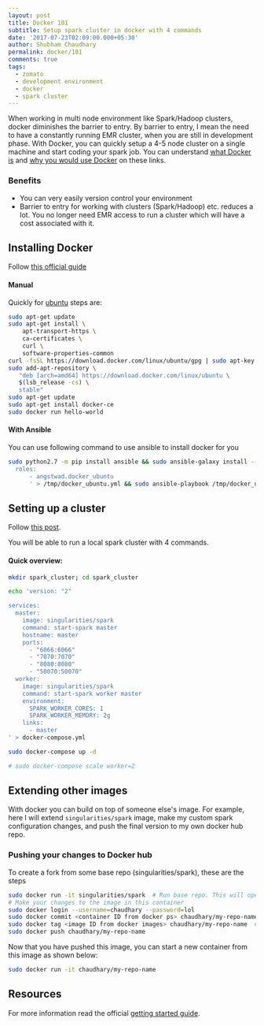 ```yaml
---
layout: post
title: Docker 101
subtitle: Setup spark cluster in docker with 4 commands
date: '2017-07-23T02:09:00.000+05:30'
author: Shubham Chaudhary
permalink: docker/101
comments: true
tags:
  - zomato
  - development environment
  - docker
  - spark cluster
---
```


When working in multi node environment like Spark/Hadoop clusters, docker diminishes the barrier to entry. By barrier to entry, I mean the need to have a constantly running EMR cluster, when you are still in development phase. With Docker, you can quickly setup a 4-5 node cluster on a single machine and start coding your spark job. You can understand [what Docker is](https://www.docker.com/what-docker) and [why you would use Docker](https://www.docker.com/use-cases) on these links.

### Benefits
* You can very easily version control your environment
* Barrier to entry for working with clusters (Spark/Hadoop) etc. reduces a lot. You no longer need EMR access to run a cluster which will have a cost associated with it.

## Installing Docker
Follow [this official guide](https://docs.docker.com/engine/installation/)


#### Manual
Quickly for [ubuntu](https://docs.docker.com/engine/installation/linux/docker-ce/ubuntu/#install-docker-ce) steps are:

```bash
sudo apt-get update
sudo apt-get install \
    apt-transport-https \
    ca-certificates \
    curl \
    software-properties-common
curl -fsSL https://download.docker.com/linux/ubuntu/gpg | sudo apt-key add -
sudo add-apt-repository \
   "deb [arch=amd64] https://download.docker.com/linux/ubuntu \
   $(lsb_release -cs) \
   stable"
sudo apt-get update
sudo apt-get install docker-ce
sudo docker run hello-world
```

#### With Ansible
You can use following command to use ansible to install docker for you

```bash
sudo python2.7 -m pip install ansible && sudo ansible-galaxy install --force angstwad.docker_ubuntu && echo '- hosts: all
  roles:
      - angstwad.docker_ubuntu
      ' > /tmp/docker_ubuntu.yml && sudo ansible-playbook /tmp/docker_ubuntu.yml -c local -i 'localhost,'
```


## Setting up a cluster
Follow [this post](https://bigdatagurus.wordpress.com/2017/03/01/how-to-start-spark-cluster-in-minutes/).

You will be able to run a local spark cluster with 4 commands.

#### Quick overview:

```bash
mkdir spark_cluster; cd spark_cluster

echo 'version: "2"

services:
  master:
    image: singularities/spark
    command: start-spark master
    hostname: master
    ports:
      - "6066:6066"
      - "7070:7070"
      - "8080:8080"
      - "50070:50070"
  worker:
    image: singularities/spark
    command: start-spark worker master
    environment:
      SPARK_WORKER_CORES: 1
      SPARK_WORKER_MEMORY: 2g
    links:
      - master
' > docker-compose.yml

sudo docker-compose up -d

# sudo docker-compose scale worker=2
```


## Extending other images
With docker you can build on top of someone else's image. For example, here I will extend `singularities/spark` image, make my custom spark configuration changes, and push the final version to my own docker hub repo.


### Pushing your changes to Docker hub
To create a fork from some base repo (singularities/spark), these are the steps

```bash
sudo docker run -it singularities/spark  # Run base repo. This will open a shell
# Make your changes to the image in this container
sudo docker login --username=chaudhary --password=lol
sudo docker commit <container ID from docker ps> chaudhary/my-repo-name  # Commit changes
sudo docker tag <image ID from docker images> chaudhary/my-repo-name  # Tag for pull to work properly
sudo docker push chaudhary/my-repo-name
```

Now that you have pushed this image, you can start a new container from this image as shown below:

```bash
sudo docker run -it chaudhary/my-repo-name
```

## Resources
For more information read the official [getting started guide](https://docs.docker.com/get-started/).

<!--
## VM vs Container

### VM
![VM](https://www.docker.com/sites/default/files/VM%402x.png)

### Container
![Container](https://www.docker.com/sites/default/files/Container%402x.png)
-->
